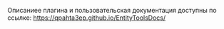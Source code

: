Описаниее плагина и пользовательская документация доступны по ссылке:
https://qpahta3ep.github.io/EntityToolsDocs/
